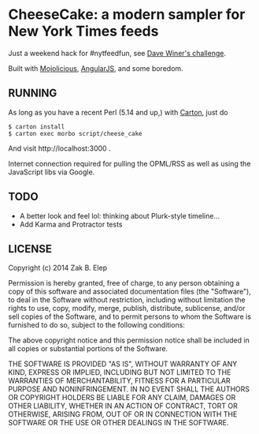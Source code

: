 # CheeseCake: a modern sampler for New York Times feeds

Just a weekend hack for #nytfeedfun, see [Dave Winer's challenge][0].

[0]: http://scripting.com/2014/05/16/?#a1400253877

Built with [Mojolicious][1], [AngularJS][2], and some boredom.

[1]: http://mojolicio.us
[2]: http://angularjs.org

## RUNNING

As long as you have a recent Perl (5.14 and up,) with [Carton][3],
just do

    $ carton install
    $ carton exec morbo script/cheese_cake

And visit http://localhost:3000 .

Internet connection required for pulling the OPML/RSS as well as
using the JavaScript libs via Google.

[3]: https://metacpan.org/pod/Carton

## TODO

- A better look and feel lol: thinking about Plurk-style timeline...
- Add Karma and Protractor tests

## LICENSE

Copyright (c) 2014 Zak B. Elep

Permission is hereby granted, free of charge, to any person obtaining a
copy of this software and associated documentation files (the
"Software"), to deal in the Software without restriction, including
without limitation the rights to use, copy, modify, merge, publish,
distribute, sublicense, and/or sell copies of the Software, and to
permit persons to whom the Software is furnished to do so, subject to
the following conditions:

The above copyright notice and this permission notice shall be included
in all copies or substantial portions of the Software.

THE SOFTWARE IS PROVIDED "AS IS", WITHOUT WARRANTY OF ANY KIND, EXPRESS
OR IMPLIED, INCLUDING BUT NOT LIMITED TO THE WARRANTIES OF
MERCHANTABILITY, FITNESS FOR A PARTICULAR PURPOSE AND NONINFRINGEMENT.
IN NO EVENT SHALL THE AUTHORS OR COPYRIGHT HOLDERS BE LIABLE FOR ANY
CLAIM, DAMAGES OR OTHER LIABILITY, WHETHER IN AN ACTION OF CONTRACT,
TORT OR OTHERWISE, ARISING FROM, OUT OF OR IN CONNECTION WITH THE
SOFTWARE OR THE USE OR OTHER DEALINGS IN THE SOFTWARE.
